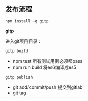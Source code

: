 ## 发布流程


```
npm install -g gitp

```

**gitp**

进入git项目目录：

`gitp build`

  - npm test 所有测试用例必须都pass
  - npm run build 将es6编译成es5

`gitp publish`

   - git add/commit/push 提交到gitlab
   - git tag


